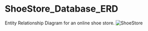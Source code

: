 # ShoeStore_Database_ERD
Entity Relationship Diagram for an online shoe store.
![ShoeStore](https://user-images.githubusercontent.com/33585244/148918968-7dad7957-6d45-4618-a8b0-6e9c3272fe0f.png)

